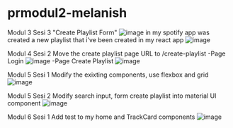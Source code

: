 # prmodul2-melanish
 Modul 3 Sesi 3
 "Create Playlist Form"
![image](https://user-images.githubusercontent.com/72775473/161421725-03d58664-e21d-4bb3-a480-905e68f6e737.png)
in my spotify app was created a new playlist that i've been created in my react app
![image](https://user-images.githubusercontent.com/72775473/161421820-812cb828-eb1d-4f2c-854a-c4a976618e8d.png)

Modul 4 Sesi 2
Move the create playlist page URL to /create-playlist
-Page Login
![image](https://user-images.githubusercontent.com/72775473/162229922-b0d2f280-c71a-4c01-a6fe-51dac8c28598.png)
-Page Create Playlist
![image](https://user-images.githubusercontent.com/72775473/162230334-8c93e9bf-6cbe-46fa-bdb3-adadf2995048.png)

Modul 5 Sesi 1
Modify the exixting components, use flexbox and grid
![image](https://user-images.githubusercontent.com/72775473/162788709-862e5265-bae1-40d5-98eb-5ac73684fd87.png)

Modul 5 Sesi 2
Modify search input, form create playlist into material UI component
![image](https://user-images.githubusercontent.com/72775473/163139285-3ef04e0f-5c26-4900-8165-0780998b9b7a.png)

Modul 6 Sesi 1
Add test to my home and TrackCard components
![image](https://user-images.githubusercontent.com/72775473/164027807-6a87d3a5-aad0-49aa-8bdd-1e66d6bd7716.png)
